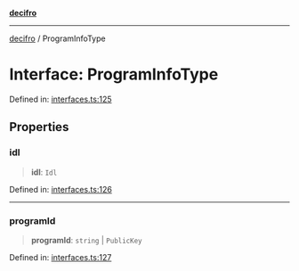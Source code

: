[**decifro**](../README.md)

***

[decifro](../README.md) / ProgramInfoType

# Interface: ProgramInfoType

Defined in: [interfaces.ts:125](https://github.com/dougEfresh/decifro/blob/052cf31bd09649eda8a05a939745830a399bb74d/src/interfaces.ts#L125)

## Properties

### idl

> **idl**: `Idl`

Defined in: [interfaces.ts:126](https://github.com/dougEfresh/decifro/blob/052cf31bd09649eda8a05a939745830a399bb74d/src/interfaces.ts#L126)

***

### programId

> **programId**: `string` \| `PublicKey`

Defined in: [interfaces.ts:127](https://github.com/dougEfresh/decifro/blob/052cf31bd09649eda8a05a939745830a399bb74d/src/interfaces.ts#L127)
